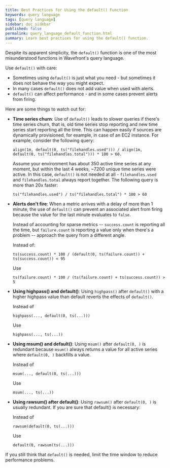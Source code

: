```yaml
---
title: Best Practices for Using the default() Function
keywords: query language
tags: [query language]
sidebar: doc_sidebar
published: false 
permalink: query_language_default_function.html
summary: Learn best practices for using the default() function.
---
```

Despite its apparent simplicity, the `default()` function is one of the most misunderstood functions in Wavefront's query language.

Use `default()` with care:

* Sometimes using `default()` is just what you need - but sometimes it does not behave the way you might expect.
* In many cases `default()` does not add value when used with alerts.
* `default()` can affect performance - and in some cases prevent alerts from firing.

Here are some things to watch out for:

- **Time series churn**: Use of `default()` leads to slower queries if there's time series churn, that is, old time series stop reporting and new time series start reporting all the time. This can happen easily if sources are dynamically provisioned, for example, in case of an EC2 instance.
  For example, consider the following query:

  `align(1m, default(0, ts("filehandles.used"))) / align(1m, default(0, ts("filehandles.total"))) * 100 > 60. `

  Assume your environment has about 350 active time series at any moment, but within the last 4 weeks, ~7200 unique time series were active.
  In this case, `default()` is not needed at all - `filehandles.used` and `filehandles.total` always report together. The following query is more than 20x faster:

  `ts("filehandles.used") / ts("filehandles.total") * 100 > 60`
- **Alerts don't fire**: When a metric arrives with a delay of more than 1 minute, the use of `default()` can prevent an associated alert from firing because the value for the last minute evaluates to `false`.

  Instead of accounting for sparse metrics -- `success.count` is reporting all the time, but `failure.count` is reporting a value only when there's a problem -- approach the query from a different angle.

  Instead of:

  `ts(success.count) * 100 / (default(0, ts(failure.count)) + ts(success.count)) < 95`

  Use

  `ts(failure.count) * 100 / (ts(failure.count) + ts(success.count)) > 5`
- **Using highpass() and default()**: Using `highpass()` after `default()` with a higher highpass value than default reverts the effects of `default()`.

  Instead of

  `highpass(..., default(0, ts(...)))`

  Use

  `highpass(..., ts(...))`
- **Using msum() and default()**: Using `msum()` after `default(0, )` is redundant because `msum()` always returns a value for all active series where `default(0, )` backfills a value.

  Instead of

  `msum(..., default(0, ts(...)))`

  Use

  `msum(..., ts(...))`
- **Using rawsum() after default()**: Using `rawsum()` after `default(0, )` is usually redundant. If you are sure that default() is necessary:

  Instead of

  `rawsum(default(0, ts(...)))`

  Use

  `default(0, rawsum(ts(...)))`

If you still think that `default()` is needed, limit the time window to reduce performance problems.
